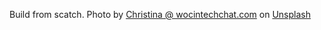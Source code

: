 Build from scatch.
Photo by <a href="https://unsplash.com/@wocintechchat?utm_source=unsplash&utm_medium=referral&utm_content=creditCopyText">Christina @ wocintechchat.com</a> on <a href="https://unsplash.com/photos/0Zx1bDv5BNY?utm_source=unsplash&utm_medium=referral&utm_content=creditCopyText">Unsplash</a>
  
